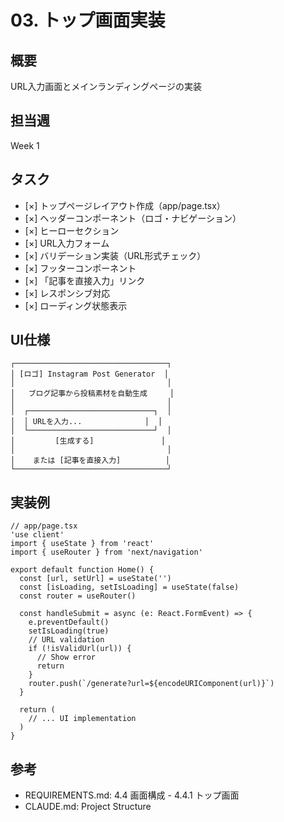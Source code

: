 # 03. トップ画面実装

## 概要
URL入力画面とメインランディングページの実装

## 担当週
Week 1

## タスク

- [×] トップページレイアウト作成（app/page.tsx）
- [×] ヘッダーコンポーネント（ロゴ・ナビゲーション）
- [×] ヒーローセクション
- [×] URL入力フォーム
- [×] バリデーション実装（URL形式チェック）
- [×] フッターコンポーネント
- [×] 「記事を直接入力」リンク
- [×] レスポンシブ対応
- [×] ローディング状態表示

## UI仕様

```
┌──────────────────────────────────┐
│ [ロゴ] Instagram Post Generator  │
│                                  │
│   ブログ記事から投稿素材を自動生成     │
│                                  │
│  ┌────────────────────────────┐  │
│  │ URLを入力...              │  │
│  └────────────────────────────┘  │
│         [生成する]               │
│                                  │
│    または [記事を直接入力]          │
└──────────────────────────────────┘
```

## 実装例

```tsx
// app/page.tsx
'use client'
import { useState } from 'react'
import { useRouter } from 'next/navigation'

export default function Home() {
  const [url, setUrl] = useState('')
  const [isLoading, setIsLoading] = useState(false)
  const router = useRouter()

  const handleSubmit = async (e: React.FormEvent) => {
    e.preventDefault()
    setIsLoading(true)
    // URL validation
    if (!isValidUrl(url)) {
      // Show error
      return
    }
    router.push(`/generate?url=${encodeURIComponent(url)}`)
  }

  return (
    // ... UI implementation
  )
}
```

## 参考
- REQUIREMENTS.md: 4.4 画面構成 - 4.4.1 トップ画面
- CLAUDE.md: Project Structure
